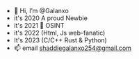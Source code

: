 - 👋      Hi, I’m @Galanxo
- it's 2020 A proud Newbie
- it's 2021 👀 OSINT
- it's 2022 (Html, Js web-fanatic)
- It's 2023 (C/C++ Rust & Python)
- 📫 email shaddiegalanxo254@gmail.com

<!---
Galanxo/Galanxo is a ✨ special ✨ repository because its `README.md` (this file) appears on your GitHub profile.
You can click the Preview link to take a look at your changes.
--->
